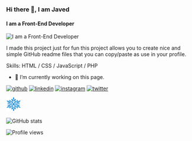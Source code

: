 ### Hi there 👋, I am Javed
#### I am a Front-End Developer
![I am a Front-End Developer](https://twitter.com/_skjaved/header_photo)

I made this project just for fun this project allows you to create nice and simple GitHub readme files that you can copy/paste as use in your profile.

Skills: HTML / CSS / JavaScript / PHP

- 🔭 I’m currently working on this page. 


[<img src='https://cdn.jsdelivr.net/npm/simple-icons@3.0.1/icons/github.svg' alt='github' height='40'>](https://github.com/skjaved)  [<img src='https://cdn.jsdelivr.net/npm/simple-icons@3.0.1/icons/linkedin.svg' alt='linkedin' height='40'>](https://www.linkedin.com/in/skjaved/)  [<img src='https://cdn.jsdelivr.net/npm/simple-icons@3.0.1/icons/instagram.svg' alt='instagram' height='40'>](https://www.instagram.com/_skjaved/)  [<img src='https://cdn.jsdelivr.net/npm/simple-icons@3.0.1/icons/twitter.svg' alt='twitter' height='40'>](https://twitter.com/_skjaved)  

<a href='https://archiveprogram.github.com/'><img src='https://raw.githubusercontent.com/acervenky/animated-github-badges/master/assets/acbadge.gif' width='40' height='40'></a> 

![GitHub stats](https://github-readme-stats.vercel.app/api?username=skjaved&show_icons=true)  

![Profile views](https://gpvc.arturio.dev/skjaved)  
